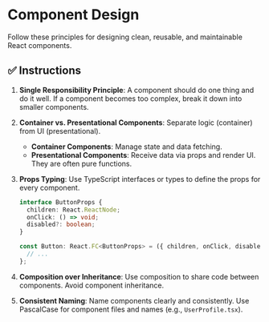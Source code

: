 
# Component Design

Follow these principles for designing clean, reusable, and maintainable React components.

## ✅ **Instructions**

1.  **Single Responsibility Principle**: A component should do one thing and do it well. If a component becomes too complex, break it down into smaller components.

2.  **Container vs. Presentational Components**: Separate logic (container) from UI (presentational).
    -   **Container Components**: Manage state and data fetching.
    -   **Presentational Components**: Receive data via props and render UI. They are often pure functions.

3.  **Props Typing**: Use TypeScript interfaces or types to define the props for every component.

    ```typescript
    interface ButtonProps {
      children: React.ReactNode;
      onClick: () => void;
      disabled?: boolean;
    }

    const Button: React.FC<ButtonProps> = ({ children, onClick, disabled }) => {
      // ...
    };
    ```

4.  **Composition over Inheritance**: Use composition to share code between components. Avoid component inheritance.

5.  **Consistent Naming**: Name components clearly and consistently. Use PascalCase for component files and names (e.g., `UserProfile.tsx`).
